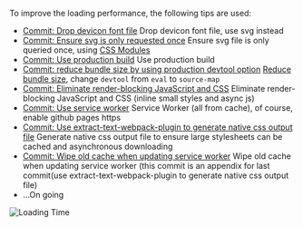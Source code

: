 To improve the loading performance, the following tips are used:

- [Commit: Drop devicon font file](https://github.com/yajiex/LeetCode/commit/1df8d014210aba193672dfa6fa1ad0961836e3dc)
   Drop devicon font file, use svg instead
- [Commit: Ensure svg is only requested once](https://github.com/yajiex/LeetCode/commit/2d38662f0458b97d74757c3c8dfc38f8806e7f72)
   Ensure svg file is only queried once, using [CSS Modules](https://github.com/css-modules/css-modules)
- [Commit: Use production build](https://github.com/yajiex/LeetCode/commit/6f01e99956bebebe84e1c69d3e1173427de8abdc)
   Use production build
- [Commit: reduce bundle size by using production devtool option](https://github.com/yajiex/LeetCode/commit/005b2c7aeec4a7e141867c79d6776f9c5f4a81f2)
   [Reduce bundle size](https://github.com/reactjs/redux/issues/809), change `devtool` from `eval` to `source-map`
- [Commit: Eliminate render-blocking JavaScript and CSS](https://github.com/yajiex/LeetCode/commit/3e07d8770aecf7ace41fb58e5f516e6d9d7f09f5)
   Eliminate render-blocking JavaScript and CSS (inline small styles and async js)
- [Commit: Use service worker](https://github.com/yajiex/LeetCode/commit/bd7280549f8a979de2482d31d9b14a3abf3e7e4c)
   Service Worker (all from cache), of course, enable github pages https
- [Commit: Use extract-text-webpack-plugin to generate native css output file](https://github.com/yajiex/LeetCode/commit/34205cedabb48a40930d91289b631f3fbc35458a)
   Generate native css output file to ensure large stylesheets can be cached and asynchronous downloading
- [Commit: Wipe old cache when updating service worker](https://github.com/yajiex/LeetCode/commit/b020866f2b4d3628214504c4d48e74910f751d7d)
   Wipe old cache when updating service worker (this commit is an appendix for last commit(use extract-text-webpack-plugin to generate native css output file)
- ...On going

![Loading Time](https://cloud.githubusercontent.com/assets/16146902/17828620/fc616f88-66c9-11e6-821b-6f5664f8d0a8.png)